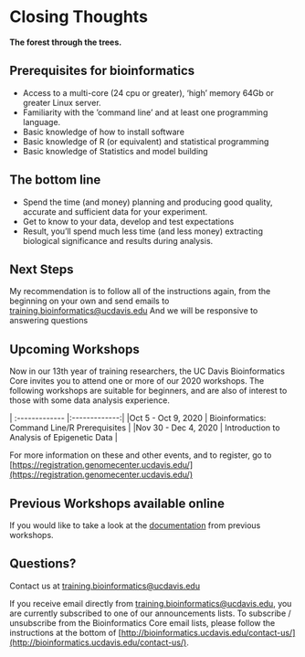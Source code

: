 # Closing Thoughts

**The forest through the trees.**

## Prerequisites for bioinformatics

* Access to a multi-core (24 cpu or greater), ‘high’ memory 64Gb or greater Linux server.
* Familiarity with the ’command line’ and at least one programming language.
* Basic knowledge of how to install software
* Basic knowledge of R (or equivalent) and statistical programming
* Basic knowledge of Statistics and model building

## The bottom line

* Spend the time (and money) planning and producing good quality, accurate and sufficient data for your experiment.
* Get to know to your data, develop and test expectations
* Result, you’ll spend much less time (and less money) extracting biological significance and results during analysis.

## Next Steps

My recommendation is to follow all of the instructions again, from the beginning on your own and send emails to [training.bioinformatics@ucdavis.edu](mailto:training.bioinformatics@ucdavis.edu) And we will be responsive to answering questions

##  Upcoming Workshops

Now in our 13th year of training researchers, the UC Davis Bioinformatics Core invites you to attend one or more of our 2020 workshops. The following workshops are suitable for beginners, and are also of interest to those with some data analysis experience.

| :------------- |:-------------:|
|Oct 5 - Oct 9, 2020 | Bioinformatics: Command Line/R Prerequisites |
|Nov 30 - Dec 4, 2020 | Introduction to Analysis of Epigenetic Data |

For more information on these and other events, and to register, go to [https://registration.genomecenter.ucdavis.edu/](https://registration.genomecenter.ucdavis.edu/)

## Previous Workshops available online
If you would like to take a look at the [documentation](https://ucdavis-bioinformatics-training.github.io/) from previous workshops.

## Questions?

Contact us at [training.bioinformatics@ucdavis.edu](mailto:training.bioinformatics@ucdavis.edu)

If you receive email directly from [training.bioinformatics@ucdavis.edu](mailto:training.bioinformatics@ucdavis.edu), you are currently subscribed to one of our announcements lists. To subscribe / unsubscribe from the Bioinformatics Core email lists, please follow the instructions at the bottom of [http://bioinformatics.ucdavis.edu/contact-us/](http://bioinformatics.ucdavis.edu/contact-us/).
